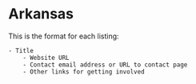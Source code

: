 # Arkansas

This is the format for each listing:

```
- Title
    - Website URL
    - Contact email address or URL to contact page
    - Other links for getting involved
```
